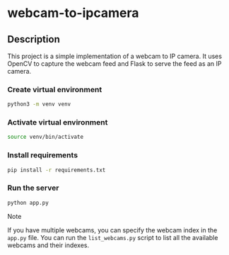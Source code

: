 # webcam-to-ipcamera

## Description
This project is a simple implementation of a webcam to IP camera. It uses OpenCV to capture the webcam feed and Flask to serve the feed as an IP camera.

### Create virtual environment
```bash
python3 -m venv venv
```

### Activate virtual environment
```bash
source venv/bin/activate
```

### Install requirements
```bash
pip install -r requirements.txt
```

### Run the server
```bash
python app.py
```

> [!NOTE]  
> If you have multiple webcams, you can specify the webcam index in the `app.py` file. You can run the `list_webcams.py` script to list all the available webcams and their indexes.
